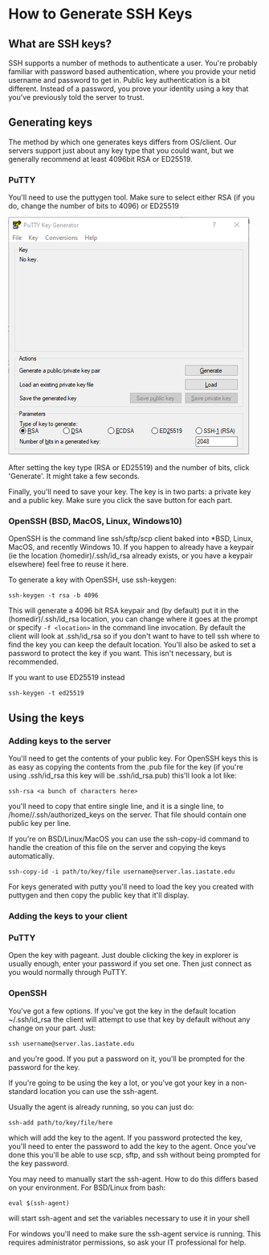 # How to Generate SSH Keys

## What are SSH keys?

SSH supports a number of methods to authenticate a user. You're probably familiar with password based authentication, where you provide your netid username and password to get in. Public key authentication is a bit different. Instead of a password, you prove your identity using a key that you've previously told the server to trust.

## Generating keys

The method by which one generates keys differs from OS/client. Our servers support just about any key type that you could want, but we generally recommend at least 4096bit RSA or ED25519.

### PuTTY

You'll need to use the puttygen tool. Make sure to select either RSA (if you do, change the number of bits to 4096) or ED25519

![Image depicting the puttygen graphical user interface](img/ssh_keys_putty.png)

After setting the key type (RSA or ED25519) and the number of bits, click 'Generate'. It might take a few seconds.

Finally, you'll need to save your key. The key is in two parts: a private key and a public key. Make sure you click the save button for each part.

### OpenSSH (BSD, MacOS, Linux, Windows10)

OpenSSH is the command line ssh/sftp/scp client baked into \*BSD, Linux, MacOS, and recently Windows 10. If you happen to already have a keypair (ie the location (homedir)/.ssh/id\_rsa already exists, or you have a keypair elsewhere) feel free to reuse it here.

To generate a key with OpenSSH, use ssh-keygen:

```
ssh-keygen -t rsa -b 4096
```

This will generate a 4096 bit RSA keypair and (by default) put it in the (homedir)/.ssh/id\_rsa location, you can change where it goes at the prompt or specify `-f <location>` in the command line invocation. By default the client will look at .ssh/id\_rsa so if you don't want to have to tell ssh where to find the key you can keep the default location. You'll also be asked to set a password to protect the key if you want. This isn't necessary, but is recommended.

If you want to use ED25519 instead

```
ssh-keygen -t ed25519
```

Using the keys
--------------

### Adding keys to the server

You'll need to get the contents of your public key. For OpenSSH keys this is as easy as copying the contents from the .pub file for the key (if you're using .ssh/id\_rsa this key will be .ssh/id\_rsa.pub) this'll look a lot like:

```
ssh-rsa <a bunch of characters here>
```

you'll need to copy that entire single line, and it is a single line, to /home/<username>/.ssh/authorized\_keys on the server. That file should contain one public key per line.

If you're on BSD/Linux/MacOS you can use the ssh-copy-id command to handle the creation of this file on the server and copying the keys automatically.

```
ssh-copy-id -i path/to/key/file username@server.las.iastate.edu
```

For keys generated with putty you'll need to load the key you created with puttygen and then copy the public key that it'll display.

### Adding the keys to your client

### PuTTY

Open the key with pageant. Just double clicking the key in explorer is usually enough, enter your password if you set one. Then just connect as you would normally through PuTTY.

### OpenSSH

You've got a few options. If you've got the key in the default location ~/.ssh/id\_rsa the client will attempt to use that key by default without any change on your part. Just:

```
ssh username@server.las.iastate.edu
```

and you're good. If you put a password on it, you'll be prompted for the password for the key.

If you're going to be using the key a lot, or you've got your key in a non-standard location you can use the ssh-agent.

Usually the agent is already running, so you can just do:

```
ssh-add path/to/key/file/here
```

which will add the key to the agent. If you password protected the key, you'll need to enter the password to add the key to the agent. Once you've done this you'll be able to use scp, sftp, and ssh without being prompted for the key password.

You may need to manually start the ssh-agent. How to do this differs based on your environment. For BSD/Linux from bash:

```
eval $(ssh-agent)
```

will start ssh-agent and set the variables necessary to use it in your shell

For windows you'll need to make sure the ssh-agent service is running. This requires administrator permissions, so ask your IT professional for help.